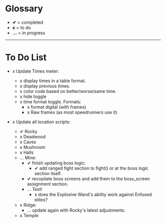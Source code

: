 # Glossary

- **✔** = completed
- **x** = to do
- **...** = in progress

---

# To Do List

- x Update Times meter:
  - x display times in a table format.
  - x display previous <n> times.
  - x color code based on better/worse/same time.
  - x hide toggle
  - x time format toggle. Formats:
    - x format digital (with frames)
    - x Raw frames (as most speedrunners use it)

- x Update all location scripts:
  - ✔ Rocky
  - x Deadwood
  - x Caves
  - x Mushroom
  - x Halls
  - ... Mine:
    - ✔ finish updating boss logic:
      - ✔ add ranged fight section to fight() or at the boss logic section itself.
    - ✔ recopilate boss screens and add them to the boss_screen assignment section.
    - ... Test!
      - x does the Explosive Wand's ability work against Enfused elites?
  - x Ridge:
    - ... update again with Rocky's latest adjustments.
  - x Temple